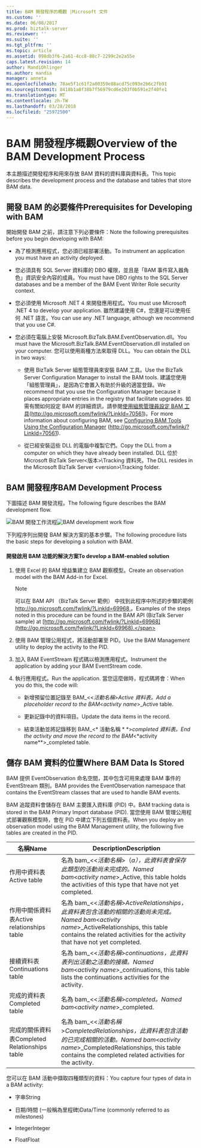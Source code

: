 ```yaml
---
title: BAM 開發程序的概觀 |Microsoft 文件
ms.custom: ''
ms.date: 06/08/2017
ms.prod: biztalk-server
ms.reviewer: ''
ms.suite: ''
ms.tgt_pltfrm: ''
ms.topic: article
ms.assetid: 098db3f6-2a61-4cc8-88c7-2299c2e2a55e
caps.latest.revision: 14
author: MandiOhlinger
ms.author: mandia
manager: anneta
ms.openlocfilehash: 78ae5f1c61f2a00359e88acd75c093e2b6c2fb91
ms.sourcegitcommit: 8418b1a8f38b7f56979cd6e203f0b591e2f40fe1
ms.translationtype: MT
ms.contentlocale: zh-TW
ms.lasthandoff: 03/28/2018
ms.locfileid: "25972500"
---
```

# <a name="overview-of-the-bam-development-process"></a><span data-ttu-id="0f6b3-102">BAM 開發程序概觀</span><span class="sxs-lookup"><span data-stu-id="0f6b3-102">Overview of the BAM Development Process</span></span>
<span data-ttu-id="0f6b3-103">本主題描述開發程序和用來存放 BAM 資料的資料庫與資料表。</span><span class="sxs-lookup"><span data-stu-id="0f6b3-103">This topic describes the development process and the database and tables that store BAM data.</span></span>  
  
## <a name="prerequisites-for-developing-with-bam"></a><span data-ttu-id="0f6b3-104">開發 BAM 的必要條件</span><span class="sxs-lookup"><span data-stu-id="0f6b3-104">Prerequisites for Developing with BAM</span></span>  
 <span data-ttu-id="0f6b3-105">開始開發 BAM 之前，請注意下列必要條件：</span><span class="sxs-lookup"><span data-stu-id="0f6b3-105">Note the following prerequisites before you begin developing with BAM:</span></span>  
  
-   <span data-ttu-id="0f6b3-106">為了檢測應用程式，您必須已經部署活動。</span><span class="sxs-lookup"><span data-stu-id="0f6b3-106">To instrument an application you must have an activity deployed.</span></span>  
  
-   <span data-ttu-id="0f6b3-107">您必須具有 SQL Server 資料庫的 DBO 權限，並且是「BAM 事件寫入器角色」資訊安全內容的成員。</span><span class="sxs-lookup"><span data-stu-id="0f6b3-107">You must have DBO rights to the SQL Server databases and be a member of the BAM Event Writer Role security context.</span></span>  
  
-   <span data-ttu-id="0f6b3-108">您必須使用 Microsoft .NET 4 來開發應用程式。</span><span class="sxs-lookup"><span data-stu-id="0f6b3-108">You must use Microsoft .NET 4 to develop your application.</span></span> <span data-ttu-id="0f6b3-109">雖然建議使用 C#，您還是可以使用任何 .NET 語言。</span><span class="sxs-lookup"><span data-stu-id="0f6b3-109">You can use any .NET language, although we recommend that you use C#.</span></span>  
  
-   <span data-ttu-id="0f6b3-110">您必須在電腦上安裝 Microsoft.BizTalk.BAM.EventObservation.dll。</span><span class="sxs-lookup"><span data-stu-id="0f6b3-110">You must have the Microsoft.BizTalk.BAM.EventObservation.dll installed on your computer.</span></span> <span data-ttu-id="0f6b3-111">您可以使用兩種方法來取得 DLL。</span><span class="sxs-lookup"><span data-stu-id="0f6b3-111">You can obtain the DLL in two ways:</span></span>  
  
    -   <span data-ttu-id="0f6b3-112">使用 BizTalk Server 組態管理員來安裝 BAM 工具。</span><span class="sxs-lookup"><span data-stu-id="0f6b3-112">Use the BizTalk Server Configuration Manager to install the BAM tools.</span></span> <span data-ttu-id="0f6b3-113">建議您使用「組態管理員」，是因為它會置入有助於升級的適當登錄。</span><span class="sxs-lookup"><span data-stu-id="0f6b3-113">We recommend that you use the Configuration Manager because it places appropriate entries in the registry that facilitate upgrades.</span></span> <span data-ttu-id="0f6b3-114">如需有關如何設定 BAM 的詳細資訊，請參閱[使用組態管理員設定 BAM 工具](http://go.microsoft.com/fwlink/?LinkId=70561)(http://go.microsoft.com/fwlink/?LinkId=70561)。</span><span class="sxs-lookup"><span data-stu-id="0f6b3-114">For more information about configuring BAM, see [Configuring BAM Tools Using the Configuration Manager](http://go.microsoft.com/fwlink/?LinkId=70561) (http://go.microsoft.com/fwlink/?LinkId=70561).</span></span>  
  
    -   <span data-ttu-id="0f6b3-115">從已經安裝這些 DLL 的電腦中複製它們。</span><span class="sxs-lookup"><span data-stu-id="0f6b3-115">Copy the DLL from a computer on which they have already been installed.</span></span> <span data-ttu-id="0f6b3-116">DLL 位於 Microsoft BizTalk Server\<版本\>\Tracking 資料夾。</span><span class="sxs-lookup"><span data-stu-id="0f6b3-116">The DLL resides in the Microsoft BizTalk Server \<version\>\Tracking folder.</span></span>  
  
## <a name="bam-development-process"></a><span data-ttu-id="0f6b3-117">BAM 開發程序</span><span class="sxs-lookup"><span data-stu-id="0f6b3-117">BAM Development Process</span></span>  
 <span data-ttu-id="0f6b3-118">下圖描述 BAM 開發流程。</span><span class="sxs-lookup"><span data-stu-id="0f6b3-118">The following figure describes the BAM development flow.</span></span>  
  
 <span data-ttu-id="0f6b3-119">![BAM 開發工作流程](../core/media/dwb-bamdevelopmentflowc.gif "dwb_bamdevelopmentflowc")</span><span class="sxs-lookup"><span data-stu-id="0f6b3-119">![BAM development work flow](../core/media/dwb-bamdevelopmentflowc.gif "dwb_bamdevelopmentflowc")</span></span>  
  
 <span data-ttu-id="0f6b3-120">下列程序列出開發 BAM 解決方案的基本步驟。</span><span class="sxs-lookup"><span data-stu-id="0f6b3-120">The following procedure lists the basic steps for developing a solution with BAM.</span></span>  
  
#### <a name="to-develop-a-bam-enabled-solution"></a><span data-ttu-id="0f6b3-121">開發啟用 BAM 功能的解決方案</span><span class="sxs-lookup"><span data-stu-id="0f6b3-121">To develop a BAM-enabled solution</span></span>  
  
1.  <span data-ttu-id="0f6b3-122">使用 Excel 的 BAM 增益集建立 BAM 觀察模型。</span><span class="sxs-lookup"><span data-stu-id="0f6b3-122">Create an observation model with the BAM Add-in for Excel.</span></span>  
  
    > [!NOTE]
    >  <span data-ttu-id="0f6b3-123">可以在 BAM API （BizTalk Server 範例） 中找到此程序中所述的步驟的範例[ http://go.microsoft.com/fwlink/?LinkId=69968 ](http://go.microsoft.com/fwlink/?LinkId=69968)。</span><span class="sxs-lookup"><span data-stu-id="0f6b3-123">Examples of the steps noted in this procedure can be found in the BAM API (BizTalk Server sample) at [http://go.microsoft.com/fwlink/?LinkId=69968](http://go.microsoft.com/fwlink/?LinkId=69968).</span></span>  
  
2.  <span data-ttu-id="0f6b3-124">使用 BAM 管理公用程式，將活動部署至 PID。</span><span class="sxs-lookup"><span data-stu-id="0f6b3-124">Use the BAM Management utility to deploy the activity to the PID.</span></span>  
  
3.  <span data-ttu-id="0f6b3-125">加入 BAM EventStream 程式碼以檢測應用程式。</span><span class="sxs-lookup"><span data-stu-id="0f6b3-125">Instrument the application by adding your BAM EventStream code.</span></span>  
  
4.  <span data-ttu-id="0f6b3-126">執行應用程式。</span><span class="sxs-lookup"><span data-stu-id="0f6b3-126">Run the application.</span></span> <span data-ttu-id="0f6b3-127">當您這麼做時，程式碼將會：</span><span class="sxs-lookup"><span data-stu-id="0f6b3-127">When you do this, the code will:</span></span>  
  
    -   <span data-ttu-id="0f6b3-128">新增預留位置記錄至 BAM_<\<*活動名稱*\>_Active 資料表。</span><span class="sxs-lookup"><span data-stu-id="0f6b3-128">Add a placeholder record to the BAM_\<*activity name*\>_Active table.</span></span>  
  
    -   <span data-ttu-id="0f6b3-129">更新記錄中的資料項目。</span><span class="sxs-lookup"><span data-stu-id="0f6b3-129">Update the data items in the record.</span></span>  
  
    -   <span data-ttu-id="0f6b3-130">結束活動並將記錄移到 BAM_\<\* 活動名稱 \* \*\>_completed 資料表。</span><span class="sxs-lookup"><span data-stu-id="0f6b3-130">End the activity and move the record to the BAM_\<\*activity name\*\*\>_completed table.</span></span>  
  
## <a name="where-bam-data-is-stored"></a><span data-ttu-id="0f6b3-131">儲存 BAM 資料的位置</span><span class="sxs-lookup"><span data-stu-id="0f6b3-131">Where BAM Data Is Stored</span></span>  
 <span data-ttu-id="0f6b3-132">BAM 提供 EventObservation 命名空間，其中包含可用來處理 BAM 事件的 EventStream 類別。</span><span class="sxs-lookup"><span data-stu-id="0f6b3-132">BAM provides the EventObservation namespace that contains the EventStream classes that are used to handle BAM events.</span></span>  
  
 <span data-ttu-id="0f6b3-133">BAM 追蹤資料會儲存在 BAM 主要匯入資料庫 (PID) 中。</span><span class="sxs-lookup"><span data-stu-id="0f6b3-133">BAM tracking data is stored in the BAM Primary Import database (PID).</span></span> <span data-ttu-id="0f6b3-134">當您使用 BAM 管理公用程式部署觀察模型時，會在 PID 中建立下列五個資料表。</span><span class="sxs-lookup"><span data-stu-id="0f6b3-134">When you deploy an observation model using the BAM Management utility, the following five tables are created in the PID.</span></span>  
  
|<span data-ttu-id="0f6b3-135">名稱</span><span class="sxs-lookup"><span data-stu-id="0f6b3-135">Name</span></span>|<span data-ttu-id="0f6b3-136">Description</span><span class="sxs-lookup"><span data-stu-id="0f6b3-136">Description</span></span>|  
|----------|-----------------|  
|<span data-ttu-id="0f6b3-137">作用中資料表</span><span class="sxs-lookup"><span data-stu-id="0f6b3-137">Active table</span></span>|<span data-ttu-id="0f6b3-138">名為 bam_<\<*活動名稱*\>（_a），此資料表會保存此類型的活動尚未完成的。</span><span class="sxs-lookup"><span data-stu-id="0f6b3-138">Named bam_\<*activity name*\>_Active, this table holds the activities of this type that have not yet completed.</span></span>|  
|<span data-ttu-id="0f6b3-139">作用中關係資料表</span><span class="sxs-lookup"><span data-stu-id="0f6b3-139">Active relationships table</span></span>|<span data-ttu-id="0f6b3-140">名為 bam_<\<*活動名稱*\>_ActiveRelationships，此資料表包含活動的相關的活動尚未完成。</span><span class="sxs-lookup"><span data-stu-id="0f6b3-140">Named bam_\<*activity name*\>_ActiveRelationships, this table contains the related activities for the activity that have not yet completed.</span></span>|  
|<span data-ttu-id="0f6b3-141">接續資料表</span><span class="sxs-lookup"><span data-stu-id="0f6b3-141">Continuations table</span></span>|<span data-ttu-id="0f6b3-142">名為 bam_<\<*活動名稱*\>_continuations，此資料表列出活動之活動的接續。</span><span class="sxs-lookup"><span data-stu-id="0f6b3-142">Named bam_\<*activity name*\>_continuations, this table lists the continuations activities for the activity.</span></span>|  
|<span data-ttu-id="0f6b3-143">完成的資料表</span><span class="sxs-lookup"><span data-stu-id="0f6b3-143">Completed table</span></span>|<span data-ttu-id="0f6b3-144">名為 bam_<\<*活動名稱*\>_completed。</span><span class="sxs-lookup"><span data-stu-id="0f6b3-144">Named bam_\<*activity name*\>_completed.</span></span>|  
|<span data-ttu-id="0f6b3-145">完成的關係資料表</span><span class="sxs-lookup"><span data-stu-id="0f6b3-145">Completed Relationships table</span></span>|<span data-ttu-id="0f6b3-146">名為 bam_<\<*活動名稱*\>_CompletedRelationships，此資料表包含活動的已完成相關的活動。</span><span class="sxs-lookup"><span data-stu-id="0f6b3-146">Named bam_\<*activity name*\>_CompletedRelationships, this table contains the completed related activities for the activity.</span></span>|  
  
 <span data-ttu-id="0f6b3-147">您可以在 BAM 活動中擷取四種類型的資料：</span><span class="sxs-lookup"><span data-stu-id="0f6b3-147">You capture four types of data in a BAM activity:</span></span>  
  
-   <span data-ttu-id="0f6b3-148">字串</span><span class="sxs-lookup"><span data-stu-id="0f6b3-148">String</span></span>  
  
-   <span data-ttu-id="0f6b3-149">日期/時間 (一般稱為里程碑)</span><span class="sxs-lookup"><span data-stu-id="0f6b3-149">Data/Time (commonly referred to as milestones)</span></span>  
  
-   <span data-ttu-id="0f6b3-150">Integer</span><span class="sxs-lookup"><span data-stu-id="0f6b3-150">Integer</span></span>  
  
-   <span data-ttu-id="0f6b3-151">Float</span><span class="sxs-lookup"><span data-stu-id="0f6b3-151">Float</span></span>